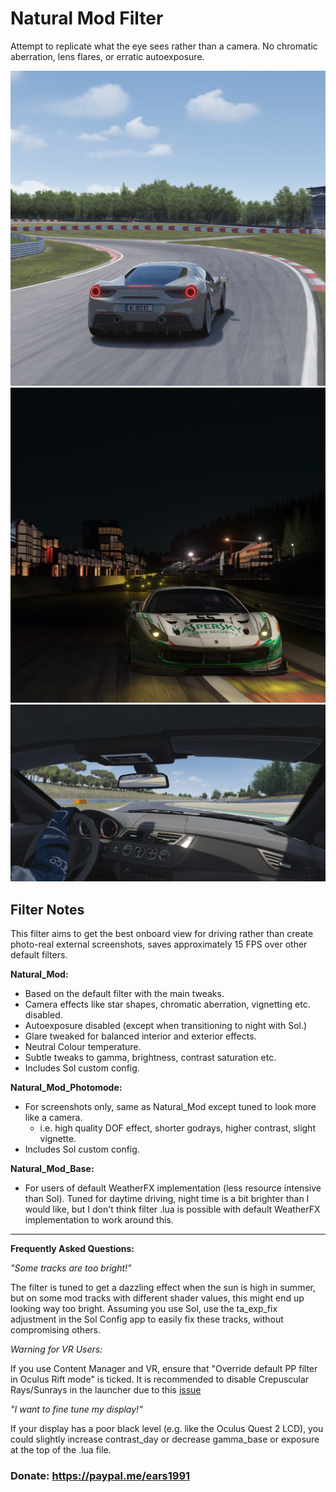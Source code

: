 # Natural Mod Filter
Attempt to replicate what the eye sees rather than a camera. No chromatic aberration, lens flares, or erratic autoexposure.

![](../../../src/cjk/Screenshot_ks_ferrari_488_gtb_ks_brands_hatch_12-7-121-18-26-14.jpg)
![](../../../src/cjk/Screenshot_ks_ferrari_488_gt3_spa_12-7-121-18-18-45.jpg)
![](../../../src/cjk/Screenshot_bmw_z4_ks_barcelona_12-7-121-18-22-6.jpg)

## Filter Notes
This filter aims to get the best onboard view for driving rather than create photo-real external screenshots, saves approximately 15 FPS over other default filters.

**Natural_Mod:**
* Based on the default filter with the main tweaks.
* Camera effects like star shapes, chromatic aberration, vignetting etc. disabled.
* Autoexposure disabled (except when transitioning to night with Sol.)
* Glare tweaked for balanced interior and exterior effects.
* Neutral Colour temperature.
* Subtle tweaks to gamma, brightness, contrast saturation etc.
* Includes Sol custom config.

**Natural_Mod_Photomode:**
* For screenshots only, same as Natural_Mod except tuned to look more like a camera.
	* i.e. high quality DOF effect, shorter godrays, higher contrast, slight vignette.
* Includes Sol custom config.

**Natural_Mod_Base:**
* For users of default WeatherFX implementation (less resource intensive than Sol). Tuned for daytime driving, night time is a bit brighter than I would like, but I don't think filter .lua is possible with default WeatherFX implementation to work around this.

___
**Frequently Asked Questions:**

*"Some tracks are too bright!"*

The filter is tuned to get a dazzling effect when the sun is high in summer, but on some mod tracks with different shader values, this might end up looking way too bright. Assuming you use Sol, use the ta_exp_fix adjustment in the Sol Config app to easily fix these tracks, without compromising others.

*Warning for VR Users:*

If you use Content Manager and VR, ensure that "Override default PP filter in Oculus Rift mode" is ticked. It is recommended to disable Crepuscular Rays/Sunrays in the launcher due to this [issue](http://www.assettocorsa.net/forum/index.php?threads/oculus-1-7-3-godrays-rendered-from-all-angles-rather-than-just-from-sun.34556/ "assettocorsa.net")

*"I want to fine tune my display!"*

If your display has a poor black level (e.g. like the Oculus Quest 2 LCD), you could slightly increase contrast_day or decrease gamma_base or exposure at the top of the .lua file.

### Donate: https://paypal.me/ears1991